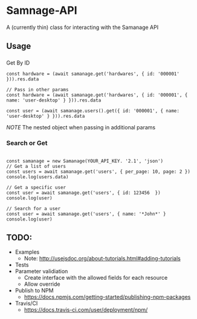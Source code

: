 # Samnage-API

A (currently thin) class for interacting with the Samanage API

## Usage

###
Get By ID

``` ecmascript 6
const hardware = (await samanage.get('hardwares', { id: '000001' })).res.data

// Pass in other params
const hardware = (await samanage.get('hardwares', { id: '000001', { name: 'user-desktop' } })).res.data

const user = (await samanage.users().get({ id: '000001', { name: 'user-desktop' } })).res.data
```

*NOTE* The nested object when passing in additional params

### Search or Get
``` ecmascript 6

const samanage = new Samanage(YOUR_API_KEY. '2.1', 'json')
// Get a list of users
const users = await samanage.get('users', { per_page: 10, page: 2 })
console.log(users.data)

// Get a specific user
const user = await samanage.get('users', { id: 123456  })
console.log(user)

// Search for a user
const user = await samanage.get('users', { name: '*John*' }
console.log(user)
```

## TODO:
- Examples
  - Note: http://usejsdoc.org/about-tutorials.html#adding-tutorials
- Tests
- Parameter validiation
  - Create interface with the allowed fields for each resource
  - Allow override
- Publish to NPM
  - https://docs.npmjs.com/getting-started/publishing-npm-packages
- Travis/CI
  - https://docs.travis-ci.com/user/deployment/npm/